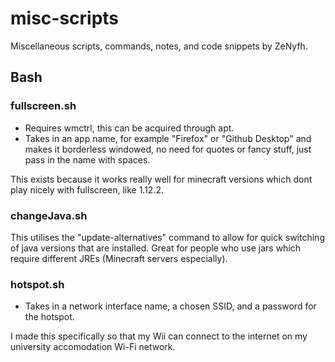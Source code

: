 # misc-scripts
Miscellaneous scripts, commands, notes, and code snippets by ZeNyfh.

## Bash

### fullscreen.sh

- Requires wmctrl, this can be acquired through apt.
- Takes in an app name, for example "Firefox" or "Github Desktop" and makes it borderless windowed, no need for quotes or fancy stuff, just pass in the name with spaces.

This exists because it works really well for minecraft versions which dont play nicely with fullscreen, like 1.12.2.

### changeJava.sh

This utilises the "update-alternatives" command to allow for quick switching of java versions that are installed. Great for people who use jars which require different JREs (Minecraft servers especially).

### hotspot.sh

- Takes in a network interface name, a chosen SSID, and a password for the hotspot.

I made this specifically so that my Wii can connect to the internet on my university accomodation Wi-Fi network.
